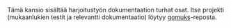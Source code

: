 Tämä kansio sisältää harjoitustyön dokumentaation turhat osat.
Itse projekti (mukaanlukien testit ja relevantti dokumentaatio)
löytyy [gomuks](https://github.com/tulir/gomuks)-reposta.
